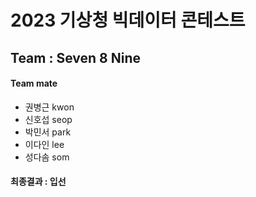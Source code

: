 # 2023 기상청 빅데이터 콘테스트
## Team : Seven 8 Nine
#### Team mate
* 권병근 kwon
* 신호섭 seop
* 박민서 park
* 이다인 lee
* 성다솜 som
  
#### 최종결과 : 입선

